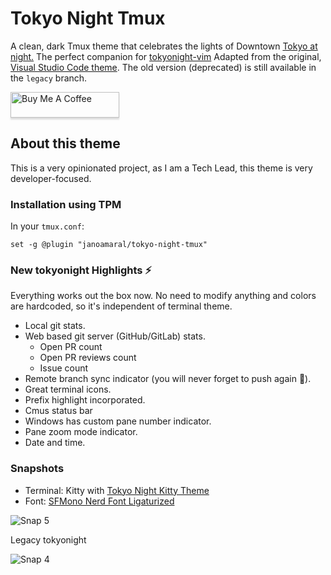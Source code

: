 # Tokyo Night Tmux

A clean, dark Tmux theme that celebrates the lights of Downtown [Tokyo at night.](https://www.google.com/search?q=tokyo+night&newwindow=1&sxsrf=ACYBGNRiOGCstG_Xohb8CgG5UGwBRpMIQg:1571032079139&source=lnms&tbm=isch&sa=X&ved=0ahUKEwiayIfIhpvlAhUGmuAKHbfRDaIQ_AUIEigB&biw=1280&bih=666&dpr=2)
The perfect companion for [tokyonight-vim](https://github.com/ghifarit53/tokyonight-vim)
Adapted from the original, [Visual Studio Code theme](https://github.com/enkia/tokyo-night-vscode-theme).
The old version (deprecated) is still available in the `legacy` branch.

<a href="https://www.buymeacoffee.com/jano" target="_blank"><img src="https://www.buymeacoffee.com/assets/img/custom_images/orange_img.png" alt="Buy Me A Coffee" style="height: 41px !important;width: 174px !important;box-shadow: 0px 3px 2px 0px rgba(190, 190, 190, 0.5) !important;-webkit-box-shadow: 0px 3px 2px 0px rgba(190, 190, 190, 0.5) !important;" ></a>

## About this theme

This is a very opinionated project, as I am a Tech Lead, this theme is very developer-focused.

### Installation using TPM

In your `tmux.conf`:
```
set -g @plugin "janoamaral/tokyo-night-tmux"
```


### New tokyonight Highlights ⚡

Everything works out the box now. No need to modify anything and colors are hardcoded, 
so it's independent of terminal theme.

- Local git stats.
- Web based git server (GitHub/GitLab) stats.
    - Open PR count
    - Open PR reviews count 
    - Issue count
- Remote branch sync indicator (you will never forget to push again 🤪).
- Great terminal icons.
- Prefix highlight incorporated.
- Cmus status bar
- Windows has custom pane number indicator.
- Pane zoom mode indicator.
- Date and time.

### Snapshots


- Terminal: Kitty with [Tokyo Night Kitty Theme](https://github.com/davidmathers/tokyo-night-kitty-theme)
- Font: [SFMono Nerd Font Ligaturized](https://github.com/shaunsingh/SFMono-Nerd-Font-Ligaturized)

![Snap 5](snaps/logico.png)

Legacy tokyonight

![Snap 4](snaps/l01.png)

